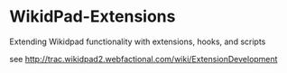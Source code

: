 # WikidPad-Extensions
Extending Wikidpad functionality with extensions, hooks, and scripts

see http://trac.wikidpad2.webfactional.com/wiki/ExtensionDevelopment
